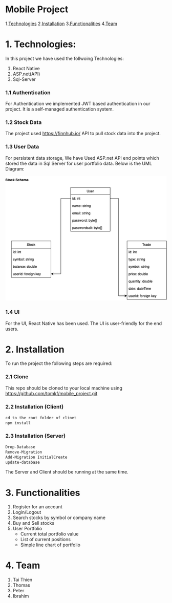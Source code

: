 # Mobile Project
1.[Technologies](#1)
2.[Installation](#2)
3.[Functionalities](#3)
4.[Team](#4)

<a name="1"></a>
# 1. Technologies:
In this project we have used the follwoing Technologies:
1. React Native
2. ASP.net(API) 
3. Sql-Server

### 1.1 Authentication
For Authentication we implemented JWT based authentication in our project. It is a self-managed authentication system.
### 1.2 Stock Data
The project used https://finnhub.io/ API to pull stock data into the project. 
### 1.3 User Data
For persistent data storage, We have Used ASP.net API end points which stored the data in Sql Server for user portfolio data. Below is the UML Diagram:

![Stock_Schema](/StockUml.png)
### 1.4 UI
For the UI, React Native has been used. The UI is user-friendly for the end users. 
<a name="2"></a>
# 2. Installation
To run the project the following steps are required:
### 2.1 Clone
This repo should be cloned to your local machine using https://github.com/tomkf/mobile_project.git
### 2.2 Installation (Client)
    cd to the root folder of clinet 
    npm install
### 2.3 Installation (Server)
    Drop-Database
    Remove-Migration
    Add-Migration InitialCreate
    update-database
The Server and Client should be running at the same time. 

<a name="3"></a>
# 3. Functionalities
1.	Register for an account
2.	Login/Logout
3.	Search stocks by symbol or company name
4.	Buy and Sell stocks 
4. User Portfolio
    - Current total portfolio value
    - List of current positions
    - Simple line chart of portfolio 

<a name="4"></a>
# 4. Team
1. Tai Thien
2. Thomas
3. Peter
4. Ibrahim


